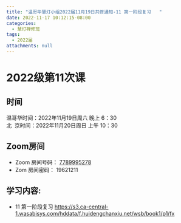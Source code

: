 ```yaml
---
title: "温哥华慧灯小组2022届11月19日共修通知-11 第一阶段复习   "
date: 2022-11-17 10:12:15-08:00
categories:
  - 慧灯禅修班
tags:
  - 2022届
attachments: null
---
```


# 2022级第11次课

## 时间

温哥华时间：2022年11月19日周六 晚上 6：30  
北  京时间：2022年11月20日周日 上午 10：30

## Zoom房间

- Zoom 房间号码： [7789995278](https://us02web.zoom.us/j/7789995278?pwd=VjZmbWJFY2k2K0E5RVB2cTNIQmhqUT09)
- Zom 房间密码： 19621211

## 学习内容:

- 11 第一阶段复习 <https://s3.ca-central-1.wasabisys.com/hddata/f.huidengchanxiu.net/wsb/book1/p1/fx>  